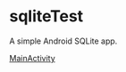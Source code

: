 # sqliteTest

A simple Android SQLite app.

[MainActivity](https://github.com/david2896482/sqliteTest/blob/master/app/src/main/java/com/example/user/sqlitetest/MainActivity.java)
